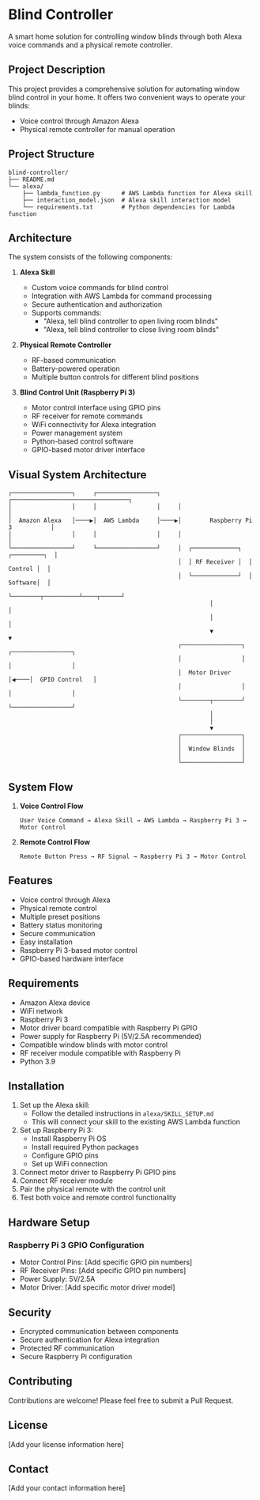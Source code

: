# Blind Controller

A smart home solution for controlling window blinds through both Alexa voice commands and a physical remote controller.

## Project Description

This project provides a comprehensive solution for automating window blind control in your home. It offers two convenient ways to operate your blinds:
- Voice control through Amazon Alexa
- Physical remote controller for manual operation

## Project Structure

```
blind-controller/
├── README.md
└── alexa/
    ├── lambda_function.py      # AWS Lambda function for Alexa skill
    ├── interaction_model.json  # Alexa skill interaction model
    └── requirements.txt        # Python dependencies for Lambda function
```

## Architecture

The system consists of the following components:

1. **Alexa Skill**
   - Custom voice commands for blind control
   - Integration with AWS Lambda for command processing
   - Secure authentication and authorization
   - Supports commands:
     - "Alexa, tell blind controller to open living room blinds"
     - "Alexa, tell blind controller to close living room blinds"

2. **Physical Remote Controller**
   - RF-based communication
   - Battery-powered operation
   - Multiple button controls for different blind positions

3. **Blind Control Unit (Raspberry Pi 3)**
   - Motor control interface using GPIO pins
   - RF receiver for remote commands
   - WiFi connectivity for Alexa integration
   - Power management system
   - Python-based control software
   - GPIO-based motor driver interface

## Visual System Architecture

```
┌─────────────────┐     ┌─────────────────┐     ┌─────────────────────────────────┐
│                 │     │                 │     │                                 │
│  Amazon Alexa   │────▶│  AWS Lambda     │────▶│        Raspberry Pi 3           │
│                 │     │                 │     │                                 │
└─────────────────┘     └─────────────────┘     │  ┌─────────────┐  ┌─────────┐  │
                                                │  │ RF Receiver │  │ Control │  │
                                                │  └─────────────┘  │ Software│  │
                                                └────────┬──────────┴────┬──────┘
                                                         │               │
                                                         │               │
                                                         ▼               ▼
                                                ┌─────────────────┐     ┌─────────────────┐
                                                │                 │     │                 │
                                                │  Motor Driver   │◀────│  GPIO Control   │
                                                │                 │     │                 │
                                                └────────┬────────┘     └─────────────────┘
                                                         │
                                                         │
                                                         ▼
                                                ┌─────────────────┐
                                                │                 │
                                                │  Window Blinds  │
                                                │                 │
                                                └─────────────────┘
```

## System Flow

1. **Voice Control Flow**
   ```
   User Voice Command → Alexa Skill → AWS Lambda → Raspberry Pi 3 → Motor Control
   ```

2. **Remote Control Flow**
   ```
   Remote Button Press → RF Signal → Raspberry Pi 3 → Motor Control
   ```

## Features

- Voice control through Alexa
- Physical remote control
- Multiple preset positions
- Battery status monitoring
- Secure communication
- Easy installation
- Raspberry Pi 3-based motor control
- GPIO-based hardware interface

## Requirements

- Amazon Alexa device
- WiFi network
- Raspberry Pi 3
- Motor driver board compatible with Raspberry Pi GPIO
- Power supply for Raspberry Pi (5V/2.5A recommended)
- Compatible window blinds with motor control
- RF receiver module compatible with Raspberry Pi
- Python 3.9

## Installation

1. Set up the Alexa skill:
   - Follow the detailed instructions in `alexa/SKILL_SETUP.md`
   - This will connect your skill to the existing AWS Lambda function
2. Set up Raspberry Pi 3:
   - Install Raspberry Pi OS
   - Install required Python packages
   - Configure GPIO pins
   - Set up WiFi connection
3. Connect motor driver to Raspberry Pi GPIO pins
4. Connect RF receiver module
5. Pair the physical remote with the control unit
6. Test both voice and remote control functionality

## Hardware Setup

### Raspberry Pi 3 GPIO Configuration
- Motor Control Pins: [Add specific GPIO pin numbers]
- RF Receiver Pins: [Add specific GPIO pin numbers]
- Power Supply: 5V/2.5A
- Motor Driver: [Add specific motor driver model]

## Security

- Encrypted communication between components
- Secure authentication for Alexa integration
- Protected RF communication
- Secure Raspberry Pi configuration

## Contributing

Contributions are welcome! Please feel free to submit a Pull Request.

## License

[Add your license information here]

## Contact

[Add your contact information here]
